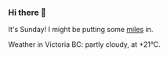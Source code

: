 ### Hi there :wave:

It's Sunday! I might be putting some [miles](https://www.strava.com/athletes/889963) in.

Weather in Victoria BC: partly cloudy, at +21°C.
